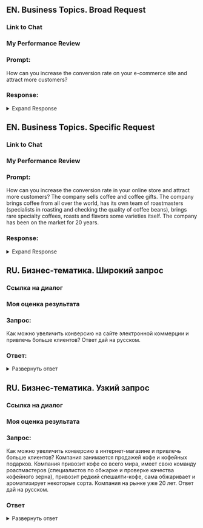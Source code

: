 ## EN. Business Topics. Broad Request

### Link to Chat

### My Performance Review

### Prompt: 
How can you increase the conversion rate on your e-commerce site and attract more customers?

### Response:
<details>
  <summary> Expand Response </summary>
  
    Content 
</details>




## EN. Business Topics. Specific Request

### Link to Chat

### My Performance Review

### Prompt: 
How can you increase the conversion rate in your online store and attract more customers?
The company sells coffee and coffee gifts. 
The company brings coffee from all over the world, has its own team of roastmasters (specialists in roasting and checking the quality of coffee beans), brings rare specialty coffees, roasts and flavors some varieties itself. 
The company has been on the market for 20 years.

### Response:
<details>
  <summary> Expand Response </summary>
  
    Content 
</details>




## RU. Бизнес-тематика. Широкий запрос

### Ссылка на диалог

### Моя оценка результата

### Запрос: 
Как можно увеличить конверсию на сайте электронной коммерции и привлечь больше клиентов?
Ответ дай на русском. 

### Ответ:
<details>
  <summary> Развернуть ответ </summary>
  
    Содержание ответ... 
</details>



## RU. Бизнес-тематика. Узкий запрос
### Ссылка на диалог

### Моя оценка результата

### Запрос: 
Как можно увеличить конверсию в интернет-магазине и привлечь больше клиентов?
Компания занимается продажей кофе и кофейных подарков. 
Компания привозит кофе со всего мира, имеет свою команду роастмастеров (специалистов по обжарке и проверке качества кофейного зерна), привозит редкий спешалти-кофе, сама обжаривает и ароматизирует некоторые сорта. 
Компания на рынке уже 20 лет. 
Ответ дай на русском. 

### Ответ
<details>
  <summary> Развернуть ответ </summary>
  
    Содержание ответ... 
</details>


